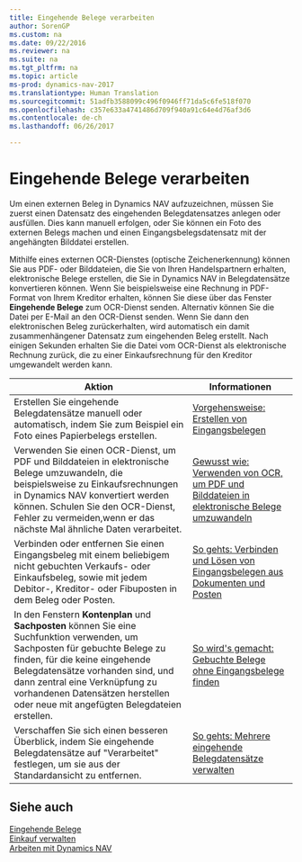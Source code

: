 ```yaml
---
title: Eingehende Belege verarbeiten
author: SorenGP
ms.custom: na
ms.date: 09/22/2016
ms.reviewer: na
ms.suite: na
ms.tgt_pltfrm: na
ms.topic: article
ms-prod: dynamics-nav-2017
ms.translationtype: Human Translation
ms.sourcegitcommit: 51adfb3588099c496f0946ff71da5c6fe518f070
ms.openlocfilehash: c357e633a4741486d709f940a91c64e4d76af3d6
ms.contentlocale: de-ch
ms.lasthandoff: 06/26/2017

---
```


# <a name="process-incoming-documents"></a>Eingehende Belege verarbeiten

Um einen externen Beleg in Dynamics NAV aufzuzeichnen, müssen Sie zuerst einen Datensatz des eingehenden Belegdatensatzes anlegen oder ausfüllen. Dies kann manuell erfolgen, oder Sie können ein Foto des externen Belegs machen und einen Eingangsbelegsdatensatz mit der angehängten Bilddatei erstellen.

Mithilfe eines externen OCR-Dienstes (optische Zeichenerkennung) können Sie aus PDF- oder Bilddateien, die Sie von Ihren Handelspartnern erhalten, elektronische Belege erstellen, die Sie in Dynamics NAV in Belegdatensätze konvertieren können. Wenn Sie beispielsweise eine Rechnung in PDF-Format von Ihrem Kreditor erhalten, können Sie diese über das Fenster **Eingehende Belege** zum OCR-Dienst senden. Alternativ können Sie die Datei per E-Mail an den OCR-Dienst senden. Wenn Sie dann den elektronischen Beleg zurückerhalten, wird automatisch ein damit zusammenhängener Datensatz zum eingehenden Beleg erstellt. Nach einigen Sekunden erhalten Sie die Datei vom OCR-Dienst als elektronische Rechnung zurück, die zu einer Einkaufsrechnung für den Kreditor umgewandelt werden kann.

|Aktion     |Informationen                   |
|-------|----------------------|
|Erstellen Sie eingehende Belegdatensätze manuell oder automatisch, indem Sie zum Beispiel ein Foto eines Papierbelegs erstellen.|[Vorgehensweise: Erstellen von Eingangsbelegen](across-how-create-income-document-records.md)|
|Verwenden Sie einen OCR-Dienst, um PDF und Bilddateien in elektronische Belege umzuwandeln, die beispielsweise zu Einkaufsrechnungen in Dynamics NAV konvertiert werden können. Schulen Sie den OCR-Dienst, Fehler zu vermeiden,wenn er das nächste Mal ähnliche Daten verarbeitet.|[Gewusst wie: Verwenden von OCR, um PDF und Bilddateien in elektronische Belege umzuwandeln](across-how-use-ocr-pdf-images-files.md)|
|Verbinden oder entfernen Sie einen Eingangsbeleg mit einem beliebigem nicht gebuchten Verkaufs- oder Einkaufsbeleg, sowie mit jedem Debitor-, Kreditor- oder Fibuposten in dem Beleg oder Posten.|[So gehts: Verbinden und Lösen von Eingangsbelegen aus Dokumenten und Posten](across-how-connect-disconnect-income-document-records.md)|
|In den Fenstern **Kontenplan** und **Sachposten** können Sie eine Suchfunktion verwenden, um Sachposten für gebuchte Belege zu finden, für die keine eingehende Belegdatensätze vorhanden sind, und dann zentral eine Verknüpfung zu vorhandenen Datensätzen herstellen oder neue mit angefügten Belegdateien erstellen.|[So wird's gemacht: Gebuchte Belege ohne Eingangsbelege finden](across-how-find-posted-documents-without-income-document-records.md)|
|Verschaffen Sie sich einen besseren Überblick, indem Sie eingehende Belegdatensätze auf "Verarbeitet" festlegen, um sie aus der Standardansicht zu entfernen.|[So gehts: Mehrere eingehende Belegdatensätze verwalten](across-how-manage-many-income-document-records.md)|

## <a name="see-also"></a>Siehe auch  
[Eingehende Belege](across-income-documents.md)  
[Einkauf verwalten](purchasing-manage-purchasing.md)  
[Arbeiten mit Dynamics NAV](ui-work-product.md)

